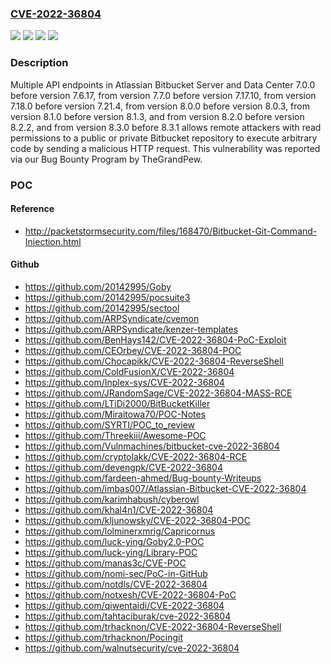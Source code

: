 ### [CVE-2022-36804](https://cve.mitre.org/cgi-bin/cvename.cgi?name=CVE-2022-36804)
![](https://img.shields.io/static/v1?label=Product&message=Bitbucket%20Data%20Center&color=blue)
![](https://img.shields.io/static/v1?label=Product&message=Bitbucket%20Server&color=blue)
![](https://img.shields.io/static/v1?label=Version&message=%3E%3D%207.0.0%20&color=brighgreen)
![](https://img.shields.io/static/v1?label=Vulnerability&message=Remote%20Code%20Execution&color=brighgreen)

### Description

Multiple API endpoints in Atlassian Bitbucket Server and Data Center 7.0.0 before version 7.6.17, from version 7.7.0 before version 7.17.10, from version 7.18.0 before version 7.21.4, from version 8.0.0 before version 8.0.3, from version 8.1.0 before version 8.1.3, and from version 8.2.0 before version 8.2.2, and from version 8.3.0 before 8.3.1 allows remote attackers with read permissions to a public or private Bitbucket repository to execute arbitrary code by sending a malicious HTTP request. This vulnerability was reported via our Bug Bounty Program by TheGrandPew.

### POC

#### Reference
- http://packetstormsecurity.com/files/168470/Bitbucket-Git-Command-Injection.html

#### Github
- https://github.com/20142995/Goby
- https://github.com/20142995/pocsuite3
- https://github.com/20142995/sectool
- https://github.com/ARPSyndicate/cvemon
- https://github.com/ARPSyndicate/kenzer-templates
- https://github.com/BenHays142/CVE-2022-36804-PoC-Exploit
- https://github.com/CEOrbey/CVE-2022-36804-POC
- https://github.com/Chocapikk/CVE-2022-36804-ReverseShell
- https://github.com/ColdFusionX/CVE-2022-36804
- https://github.com/Inplex-sys/CVE-2022-36804
- https://github.com/JRandomSage/CVE-2022-36804-MASS-RCE
- https://github.com/LTiDi2000/BitBucketKiller
- https://github.com/Miraitowa70/POC-Notes
- https://github.com/SYRTI/POC_to_review
- https://github.com/Threekiii/Awesome-POC
- https://github.com/Vulnmachines/bitbucket-cve-2022-36804
- https://github.com/cryptolakk/CVE-2022-36804-RCE
- https://github.com/devengpk/CVE-2022-36804
- https://github.com/fardeen-ahmed/Bug-bounty-Writeups
- https://github.com/imbas007/Atlassian-Bitbucket-CVE-2022-36804
- https://github.com/karimhabush/cyberowl
- https://github.com/khal4n1/CVE-2022-36804
- https://github.com/kljunowsky/CVE-2022-36804-POC
- https://github.com/lolminerxmrig/Capricornus
- https://github.com/luck-ying/Goby2.0-POC
- https://github.com/luck-ying/Library-POC
- https://github.com/manas3c/CVE-POC
- https://github.com/nomi-sec/PoC-in-GitHub
- https://github.com/notdls/CVE-2022-36804
- https://github.com/notxesh/CVE-2022-36804-PoC
- https://github.com/qiwentaidi/CVE-2022-36804
- https://github.com/tahtaciburak/cve-2022-36804
- https://github.com/trhacknon/CVE-2022-36804-ReverseShell
- https://github.com/trhacknon/Pocingit
- https://github.com/walnutsecurity/cve-2022-36804

